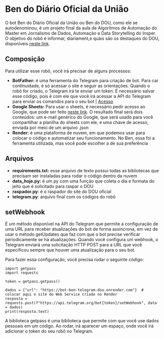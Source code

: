 # Ben do Diário Oficial da União
O bot Ben do Diário Oficial da União ou Ben do DOU, como ele se autodenominou, é um projeto final da aula de Algoritmos de Automação do Master em Jornalismo de Dados, Automação e Data Storytelling do Insper. O objetivo do robô é informar, diariament,e quais são os destaques do DOU, disponíveis [neste link](https://www.in.gov.br/servicos/diario-oficial-da-uniao/destaques-do-diario-oficial-da-uniao).

## Composição
Para utilizar esse robô, você irá precisar de alguns processos:
* **BotFather:** é uma ferramenta do Telegram para criação de bot. Para car continuidade, é só acessar o site e seguir as orientações. Quando o robô for criado, o Telegram irá te enviar um token. É necessário salvar esse código, pois é com ele que você irá acessar a API do Telegram para enviar os comandos para o seu bot | [Acesso](https://t.me/botfather)
* **Google Sheets:** Para usar o sheets, é necessário pedir acesso ao Google, que pode ser feito [neste link](https://console.cloud.google.com/). O resultado final será dois conteúdos: um e-mail genérico do Google, que será usado para você compartilhar a planilha do sheets com ele, e uma chave de acesso, enviada por meio de um arquivo .json 
* **Render:** é uma plataforma de nuvem, em que podemos usar para colocar o código e automatizar seu funcionamento. No Ben, essa foi a ferramenta utilizada, mas você pode escolher a de sua preferência

## Arquivos
* **requirements.txt:** esse arquivo de texto possui todas as bibliotecas que precisam ser instaladas para rodar o código dentro da nuvem
* **data_hoje.py:** é um py com uma função que coleta o dia e formata do jeito que é solicitado para raspar o DOU
* **raspador.py**: é o raspador do site do DOU oficial
* **telegram.py**: arquivo final com os códigos do robô

## setWebhook
É um método disponível na API do Telegram que permite a configuração de uma URL para receber atualizações do bot de forma assíncrona, em vez de usar o método getUpdates que faz com que o bot precise verificar periodicamente se há atualizações. Quando você configura um webhook, o Telegram enviará uma solicitação HTTP POST para a URL que você especificou sempre que houver uma atualização para o seu bot.

Para fazer essa configuração, você precisa rodar o seguinte código:
```
import getpass            
import requests

token = getpass.getpass()

dados = {"url": "https://bot-ben-telegram-dou.onrender.com"}  # colocar aqui o site do Web Service criado no Render
resposta = requests.post(f"https://api.telegram.org/bot{token}/setWebhook", data = dados)
print(resposta.text)
```

A biblioteca getpass é uma biblioteca que permite com que você use dados pessoais em um código. Ao rodar, irá aparecer um espaço, onde você irá adicionar o token do seu robô no Telegram. 
